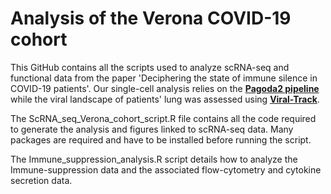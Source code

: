 # Analysis of the Verona COVID-19 cohort

This GitHub contains all the scripts used to analyze scRNA-seq and functional data from the paper 'Deciphering the state of immune silence in COVID-19 patients'.
Our single-cell analysis relies on the [**Pagoda2 pipeline**](https://github.com/kharchenkolab/pagoda2/) while the viral landscape of patients' lung was assessed using [**Viral-Track**](https://github.com/PierreBSC/Viral-Track/).

The ScRNA_seq_Verona_cohort_script.R file contains all the code required to generate the analysis and figures linked to scRNA-seq data. Many packages are required and have to be installed before running the script.

The Immune_suppression_analysis.R script details how to analyze the Immune-suppression data and the associated flow-cytometry and cytokine secretion data.
